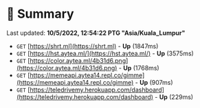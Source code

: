 # 📖 Summary
Last updated: **10/5/2022, 12:54:22 PTG "Asia/Kuala_Lumpur"**

- `GET` [https://shrt.ml](https://shrt.ml) - **Up** (1847ms)
- `GET` [https://hst.aytea.ml/](https://hst.aytea.ml/) - **Up** (3575ms)
- `GET` [https://color.aytea.ml/4b31d6.png](https://color.aytea.ml/4b31d6.png) - **Up** (1768ms)
- `GET` [https://memeapi.aytea14.repl.co/gimme](https://memeapi.aytea14.repl.co/gimme) - **Up** (907ms)
- `GET` [https://teledrivemy.herokuapp.com/dashboard](https://teledrivemy.herokuapp.com/dashboard) - **Up** (229ms)
